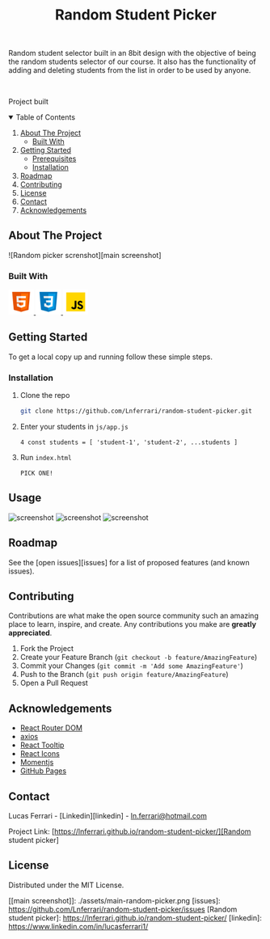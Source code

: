 <h1 align='center'>Random Student Picker</h1>
</br>
<p>
  Random student selector built in an 8bit design with the objective of being the random students selector of our course.
  It also has the functionality of adding and deleting students from the list in order to be used by anyone.
</p>
</br>

Project built 

<!-- TABLE OF CONTENTS -->
<details open="open">
  <summary>Table of Contents</summary>
  <ol>
    <li>
      <a href="#about-the-project">About The Project</a>
      <ul>
        <li><a href="#built-with">Built With</a></li>
      </ul>
    </li>
    <li>
      <a href="#getting-started">Getting Started</a>
      <ul>
        <li><a href="#prerequisites">Prerequisites</a></li>
        <li><a href="#installation">Installation</a></li>
      </ul>
    </li>
    <!-- <li><a href="#usage">Usage</a></li> -->
    <li><a href="#roadmap">Roadmap</a></li>
    <li><a href="#contributing">Contributing</a></li>
    <li><a href="#license">License</a></li>
    <li><a href="#contact">Contact</a></li>
    <li><a href="#acknowledgements">Acknowledgements</a></li>
  </ol>
</details>



<!-- ABOUT THE PROJECT -->
## About The Project


![Random picker screnshot][main screenshot]

### Built With

<a href="/">
  <img style="margin: auto;" src="https://raw.githubusercontent.com/sachinverma53121/sachinverma53121/master/icons/html5.png" alt=html5 width="50" height="50"/>
</a>
<a href="/">
  <img style="margin: auto;" src="https://raw.githubusercontent.com/sachinverma53121/sachinverma53121/master/icons/css3.png" alt=css3 width="50" height="50"/>
</a>
<a href="https://www.javascript.com/">
  <img style="margin: auto;" src="https://raw.githubusercontent.com/sachinverma53121/sachinverma53121/master/icons/js.png" alt=javascript width="50" height="50"/>
</a>



<!-- GETTING STARTED -->
## Getting Started

To get a local copy up and running follow these simple steps.


### Installation

1. Clone the repo
   ```sh
   git clone https://github.com/Lnferrari/random-student-picker.git
   ```
2. Enter your students in `js/app.js`
   ```JS
   4 const students = [ 'student-1', 'student-2', ...students ]
   ```
3. Run `index.html`
   ```
   PICK ONE!
   ```



<!-- USAGE EXAMPLES -->
## Usage

<img style="margin: auto;" src="./assets/randpm-picker-1" alt="screenshot" width="400" height="400"/>
<img style="margin: auto;" src="./assets/randpm-picker-2" alt="screenshot" width="400" height="400"/>
<img style="margin: auto;" src="./assets/randpm-picker-3" alt="screenshot" width="400" height="400"/>



<!-- ROADMAP -->
## Roadmap

See the [open issues][issues] for a list of proposed features (and known issues).



<!-- CONTRIBUTING -->
## Contributing

Contributions are what make the open source community such an amazing place to learn, inspire, and create. Any contributions you make are **greatly appreciated**.

1. Fork the Project
2. Create your Feature Branch (`git checkout -b feature/AmazingFeature`)
3. Commit your Changes (`git commit -m 'Add some AmazingFeature'`)
4. Push to the Branch (`git push origin feature/AmazingFeature`)
5. Open a Pull Request



<!-- ACKNOWLEDGEMENTS -->
## Acknowledgements
* [React Router DOM](https://reactrouter.com/)
* [axios](https://axios-http.com/)
* [React Tooltip](https://wwayne.github.io/react-tooltip/)
* [React Icons](https://react-icons.github.io/react-icons/)
* [Momentjs](https://momentjs.com/)
* [GitHub Pages](https://pages.github.com)



<!-- CONTACT -->
## Contact

Lucas Ferrari - [Linkedin][linkedin] - ln.ferrari@hotmail.com

Project Link: [https://lnferrari.github.io/random-student-picker/][Random student picker]



<!-- LICENSE -->
## License

Distributed under the MIT License.



<!-- MARKDOWN LINKS & IMAGES -->
[[main screenshot]]: ./assets/main-random-picker.png
[issues]: https://github.com/Lnferrari/random-student-picker/issues
[Random student picker]: https://lnferrari.github.io/random-student-picker/
[linkedin]: https://www.linkedin.com/in/lucasferrari1/
